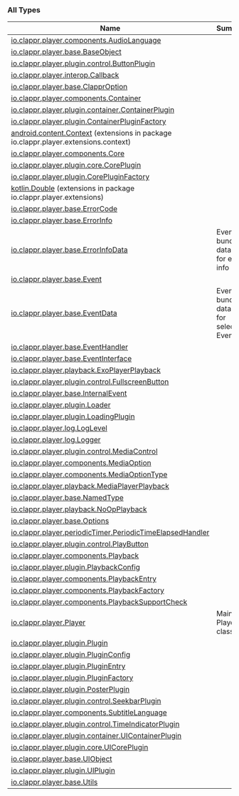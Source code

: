 

### All Types

| Name | Summary |
|---|---|
| [io.clappr.player.components.AudioLanguage](../io.clappr.player.components/-audio-language/index.md) |  |
| [io.clappr.player.base.BaseObject](../io.clappr.player.base/-base-object/index.md) |  |
| [io.clappr.player.plugin.control.ButtonPlugin](../io.clappr.player.plugin.control/-button-plugin/index.md) |  |
| [io.clappr.player.interop.Callback](../io.clappr.player.interop/-callback.md) |  |
| [io.clappr.player.base.ClapprOption](../io.clappr.player.base/-clappr-option/index.md) |  |
| [io.clappr.player.components.Container](../io.clappr.player.components/-container/index.md) |  |
| [io.clappr.player.plugin.container.ContainerPlugin](../io.clappr.player.plugin.container/-container-plugin/index.md) |  |
| [io.clappr.player.plugin.ContainerPluginFactory](../io.clappr.player.plugin/-container-plugin-factory.md) |  |
| [android.content.Context](../io.clappr.player.extensions.context/android.content.-context/index.md) (extensions in package io.clappr.player.extensions.context) |  |
| [io.clappr.player.components.Core](../io.clappr.player.components/-core/index.md) |  |
| [io.clappr.player.plugin.core.CorePlugin](../io.clappr.player.plugin.core/-core-plugin/index.md) |  |
| [io.clappr.player.plugin.CorePluginFactory](../io.clappr.player.plugin/-core-plugin-factory.md) |  |
| [kotlin.Double](../io.clappr.player.extensions/kotlin.-double/index.md) (extensions in package io.clappr.player.extensions) |  |
| [io.clappr.player.base.ErrorCode](../io.clappr.player.base/-error-code/index.md) |  |
| [io.clappr.player.base.ErrorInfo](../io.clappr.player.base/-error-info/index.md) |  |
| [io.clappr.player.base.ErrorInfoData](../io.clappr.player.base/-error-info-data/index.md) | Event bundle data keys for error info |
| [io.clappr.player.base.Event](../io.clappr.player.base/-event/index.md) |  |
| [io.clappr.player.base.EventData](../io.clappr.player.base/-event-data/index.md) | Event bundle data keys for selected Events |
| [io.clappr.player.base.EventHandler](../io.clappr.player.base/-event-handler.md) |  |
| [io.clappr.player.base.EventInterface](../io.clappr.player.base/-event-interface/index.md) |  |
| [io.clappr.player.playback.ExoPlayerPlayback](../io.clappr.player.playback/-exo-player-playback/index.md) |  |
| [io.clappr.player.plugin.control.FullscreenButton](../io.clappr.player.plugin.control/-fullscreen-button/index.md) |  |
| [io.clappr.player.base.InternalEvent](../io.clappr.player.base/-internal-event/index.md) |  |
| [io.clappr.player.plugin.Loader](../io.clappr.player.plugin/-loader/index.md) |  |
| [io.clappr.player.plugin.LoadingPlugin](../io.clappr.player.plugin/-loading-plugin/index.md) |  |
| [io.clappr.player.log.LogLevel](../io.clappr.player.log/-log-level/index.md) |  |
| [io.clappr.player.log.Logger](../io.clappr.player.log/-logger/index.md) |  |
| [io.clappr.player.plugin.control.MediaControl](../io.clappr.player.plugin.control/-media-control/index.md) |  |
| [io.clappr.player.components.MediaOption](../io.clappr.player.components/-media-option/index.md) |  |
| [io.clappr.player.components.MediaOptionType](../io.clappr.player.components/-media-option-type/index.md) |  |
| [io.clappr.player.playback.MediaPlayerPlayback](../io.clappr.player.playback/-media-player-playback/index.md) |  |
| [io.clappr.player.base.NamedType](../io.clappr.player.base/-named-type/index.md) |  |
| [io.clappr.player.playback.NoOpPlayback](../io.clappr.player.playback/-no-op-playback/index.md) |  |
| [io.clappr.player.base.Options](../io.clappr.player.base/-options/index.md) |  |
| [io.clappr.player.periodicTimer.PeriodicTimeElapsedHandler](../io.clappr.player.periodic-timer/-periodic-time-elapsed-handler/index.md) |  |
| [io.clappr.player.plugin.control.PlayButton](../io.clappr.player.plugin.control/-play-button/index.md) |  |
| [io.clappr.player.components.Playback](../io.clappr.player.components/-playback/index.md) |  |
| [io.clappr.player.plugin.PlaybackConfig](../io.clappr.player.plugin/-playback-config/index.md) |  |
| [io.clappr.player.components.PlaybackEntry](../io.clappr.player.components/-playback-entry/index.md) |  |
| [io.clappr.player.components.PlaybackFactory](../io.clappr.player.components/-playback-factory.md) |  |
| [io.clappr.player.components.PlaybackSupportCheck](../io.clappr.player.components/-playback-support-check.md) |  |
| [io.clappr.player.Player](../io.clappr.player/-player/index.md) | Main Player class. |
| [io.clappr.player.plugin.Plugin](../io.clappr.player.plugin/-plugin/index.md) |  |
| [io.clappr.player.plugin.PluginConfig](../io.clappr.player.plugin/-plugin-config/index.md) |  |
| [io.clappr.player.plugin.PluginEntry](../io.clappr.player.plugin/-plugin-entry/index.md) |  |
| [io.clappr.player.plugin.PluginFactory](../io.clappr.player.plugin/-plugin-factory.md) |  |
| [io.clappr.player.plugin.PosterPlugin](../io.clappr.player.plugin/-poster-plugin/index.md) |  |
| [io.clappr.player.plugin.control.SeekbarPlugin](../io.clappr.player.plugin.control/-seekbar-plugin/index.md) |  |
| [io.clappr.player.components.SubtitleLanguage](../io.clappr.player.components/-subtitle-language/index.md) |  |
| [io.clappr.player.plugin.control.TimeIndicatorPlugin](../io.clappr.player.plugin.control/-time-indicator-plugin/index.md) |  |
| [io.clappr.player.plugin.container.UIContainerPlugin](../io.clappr.player.plugin.container/-u-i-container-plugin/index.md) |  |
| [io.clappr.player.plugin.core.UICorePlugin](../io.clappr.player.plugin.core/-u-i-core-plugin/index.md) |  |
| [io.clappr.player.base.UIObject](../io.clappr.player.base/-u-i-object/index.md) |  |
| [io.clappr.player.plugin.UIPlugin](../io.clappr.player.plugin/-u-i-plugin/index.md) |  |
| [io.clappr.player.base.Utils](../io.clappr.player.base/-utils/index.md) |  |
